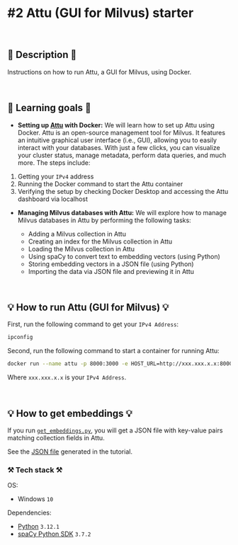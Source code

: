 # #2 Attu (GUI for Milvus) starter

<br>

## 📖 Description 📖

Instructions on how to run Attu, a GUI for Milvus, using Docker.

<br>

## 🧠 Learning goals 🧠

- **Setting up [Attu](https://milvus.io/docs/v2.1.x/attu.md) with Docker:** We will learn how to set up Attu using Docker. Attu is an open-source management tool for Milvus. It features an intuitive graphical user interface (i.e., GUI), allowing you to easily interact with your databases. With just a few clicks, you can visualize your cluster status, manage metadata, perform data queries, and much more. The steps include:

1. Getting your `IPv4` address
2. Running the Docker command to start the Attu container
3. Verifying the setup by checking Docker Desktop and accessing the Attu dashboard via localhost

- **Managing Milvus databases with Attu:** We will explore how to manage Milvus databases in Attu by performing the following tasks:

    - Adding a Milvus collection in Attu
    - Creating an index for the Milvus collection in Attu
    - Loading the Milvus collection in Attu
    - Using spaCy to convert text to embedding vectors (using Python)
    - Storing embedding vectors in a JSON file (using Python)
    - Importing the data via JSON file and previewing it in Attu

<br>

## 💡 How to run Attu (GUI for Milvus) 💡

First, run the following command to get your `IPv4 Address`:

```bash
ipconfig
```

Second, run the following command to start a container for running Attu:

```bash
docker run --name attu -p 8000:3000 -e HOST_URL=http://xxx.xxx.x.x:8000 -e MILVUS_URL=http://xxx.xxx.x.x:19530 zilliz/attu:v2.3.6
```

Where `xxx.xxx.x.x` is your `IPv4 Address`.

<br>

## 💡 How to get embeddings 💡

If you run [`get_embeddings.py`](https://github.com/rokbenko/ai-playground/blob/main/milvus-tutorials/2-Attu_starter/get_embeddings.py), you will get a JSON file with key-value pairs matching collection fields in Attu.

See the <a href="https://github.com/rokbenko/ai-playground/blob/main/milvus-tutorials/2-Attu_starter/dummy_data.json">JSON file</a> generated in the tutorial.

### ⚒️ Tech stack ⚒️

OS:

- Windows `10`

Dependencies:

- [Python](https://www.python.org/) `3.12.1`
- [spaCy Python SDK](https://pypi.org/project/spacy/) `3.7.2`
